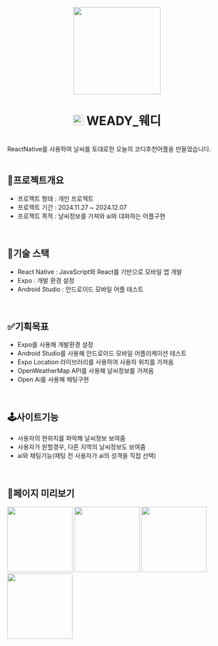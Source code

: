 <div align='center'>
  <img src='https://github.com/user-attachments/assets/721ab7c1-5efc-4e12-94e9-14d910a1b02d' width='200px'/>
</div>
<div align="center">
  <h1>
    <img src='https://github.com/user-attachments/assets/d077d876-ed2e-4023-8b25-edf2666ee1a1' display='inline' width='24px'/>
    WEADY_웨디
  </h1>
  <br />
</div>
ReactNative를 사용하여 날씨를 토대로한 오늘의 코디추천어플을 만들었습니다.
<br/>
<br />

## 🌟프로젝트개요

- 프로젝트 형태 : 개인 프로젝트
- 프로젝트 기간 : 2024.11.27 ~ 2024.12.07
- 프로젝트 목적 : 날씨정보를 가져와 ai와 대화하는 어플구현

<br />

## 🔨기술 스택
- React Native : JavaScript와 React를 기반으로 모바일 앱 개발
- Expo : 개발 환경 설정
- Android Studio : 안드로이드 모바일 어플 테스트

<br />

## ✅기획목표
- Expo를 사용해 개발환경 설정
- Android Studio를 사용해 안드로이드 모바일 어플리케이션 테스트
- Expo Location 라이브러리를 사용하여 사용자 위치를 가져옴
- OpenWeatherMap API를 사용해 날씨정보를 가져옴
- Open Ai를 사용해 채팅구현

<br />

## 🕹️사이트기능
- 사용자의 현위치를 파악해 날씨정보 보여줌
- 사용자가 원할경우, 다른 지역의 날씨정보도 보여줌
- ai와 채팅기능(채팅 전 사용자가 ai의 성격을 직접 선택)

<br />

## 📃페이지 미리보기
<img src='https://github.com/user-attachments/assets/a043d05d-74c2-4cb2-96a6-6f6a26645fda' width='150px' />
<img src='https://github.com/user-attachments/assets/91a8493e-16a4-4a44-8994-f3fe724dbbda' width='150px' />
<img src='https://github.com/user-attachments/assets/ee65c9e6-6084-483b-9669-ad345f79b254' width='150px' />
<img src='https://github.com/user-attachments/assets/6a5c25ec-5433-4196-ad31-97bbdd316ffe' width='150px' />
